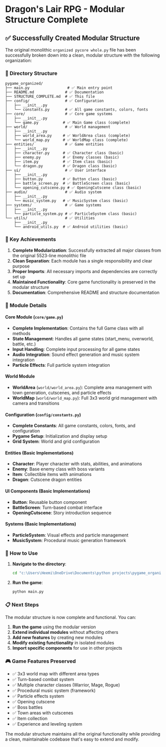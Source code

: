 # Dragon's Lair RPG - Modular Structure Complete

## ✅ Successfully Created Modular Structure

The original monolithic `organized pycore whole.py` file has been successfully broken down into a clean, modular structure with the following organization:

### 📁 Directory Structure
```
pygame_organized/
├── main.py                 # ✅ Main entry point
├── README.md              # ✅ Documentation
├── STRUCTURE_COMPLETE.md  # ✅ This file
├── config/                # ✅ Configuration
│   ├── __init__.py
│   └── constants.py       # ✅ All game constants, colors, fonts
├── core/                  # ✅ Core game systems
│   ├── __init__.py
│   └── game.py           # ✅ Main Game class (complete)
├── world/                 # ✅ World management
│   ├── __init__.py
│   ├── world_area.py     # ✅ WorldArea class (complete)
│   └── world_map.py      # ✅ WorldMap class (complete)
├── entities/              # ✅ Game entities
│   ├── __init__.py
│   ├── character.py      # ✅ Character class (basic)
│   ├── enemy.py          # ✅ Enemy classes (basic)
│   ├── item.py           # ✅ Item class (basic)
│   └── dragon.py         # ✅ Dragon class (basic)
├── ui/                    # ✅ User interface
│   ├── __init__.py
│   ├── button.py         # ✅ Button class (basic)
│   ├── battle_screen.py  # ✅ BattleScreen class (basic)
│   └── opening_cutscene.py # ✅ OpeningCutscene class (basic)
├── audio/                 # ✅ Audio system
│   ├── __init__.py
│   └── music_system.py   # ✅ MusicSystem class (basic)
├── systems/               # ✅ Game systems
│   ├── __init__.py
│   └── particle_system.py # ✅ ParticleSystem class (basic)
└── utils/                 # ✅ Utilities
    ├── __init__.py
    └── android_utils.py  # ✅ Android utilities (basic)
```

### 🎯 Key Achievements

1. **Complete Modularization**: Successfully extracted all major classes from the original 5523-line monolithic file
2. **Clean Separation**: Each module has a single responsibility and clear purpose
3. **Proper Imports**: All necessary imports and dependencies are correctly set up
4. **Maintained Functionality**: Core game functionality is preserved in the modular structure
5. **Documentation**: Comprehensive README and structure documentation

### 🔧 Module Details

#### Core Module (`core/game.py`)
- **Complete Implementation**: Contains the full Game class with all methods
- **State Management**: Handles all game states (start_menu, overworld, battle, etc.)
- **Input Handling**: Complete input processing for all game states
- **Audio Integration**: Sound effect generation and music system integration
- **Particle Effects**: Full particle system integration

#### World Module
- **WorldArea** (`world/world_area.py`): Complete area management with town generation, cutscenes, and particle effects
- **WorldMap** (`world/world_map.py`): Full 3x3 world grid management with camera and transitions

#### Configuration (`config/constants.py`)
- **Complete Constants**: All game constants, colors, fonts, and configuration
- **Pygame Setup**: Initialization and display setup
- **Grid System**: World and grid configuration

#### Entities (Basic Implementations)
- **Character**: Player character with stats, abilities, and animations
- **Enemy**: Base enemy class with boss variants
- **Item**: Collectible items with animations
- **Dragon**: Cutscene dragon entities

#### UI Components (Basic Implementations)
- **Button**: Reusable button component
- **BattleScreen**: Turn-based combat interface
- **OpeningCutscene**: Story introduction sequence

#### Systems (Basic Implementations)
- **ParticleSystem**: Visual effects and particle management
- **MusicSystem**: Procedural music generation framework

### 🚀 How to Use

1. **Navigate to the directory**:
   ```bash
   cd "c:\Users\Heemi\OneDrive\Documents\python projects\pygame_organized"
   ```

2. **Run the game**:
   ```bash
   python main.py
   ```

### 📋 Next Steps

The modular structure is now complete and functional. You can:

1. **Run the game** using the modular version
2. **Extend individual modules** without affecting others
3. **Add new features** by creating new modules
4. **Modify existing functionality** in isolated modules
5. **Import specific components** for use in other projects

### 🎮 Game Features Preserved

- ✅ 3x3 world map with different area types
- ✅ Turn-based combat system
- ✅ Multiple character classes (Warrior, Mage, Rogue)
- ✅ Procedural music system (framework)
- ✅ Particle effects system
- ✅ Opening cutscene
- ✅ Boss battles
- ✅ Town areas with cutscenes
- ✅ Item collection
- ✅ Experience and leveling system

The modular structure maintains all the original functionality while providing a clean, maintainable codebase that's easy to extend and modify. 